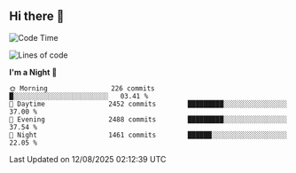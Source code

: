 ## Hi there 👋

<!--
**Wangmerlyn/Wangmerlyn** is a ✨ _special_ ✨ repository because its `README.md` (this file) appears on your GitHub profile.

Here are some ideas to get you started:

- 🔭 I’m currently working on ...
- 🌱 I’m currently learning ...
- 👯 I’m looking to collaborate on ...
- 🤔 I’m looking for help with ...
- 💬 Ask me about ...
- 📫 How to reach me: ...
- 😄 Pronouns: ...
- ⚡ Fun fact: ...
-->
<!--START_SECTION:waka-->
![Code Time](http://img.shields.io/badge/Code%20Time-497%20hrs%2041%20mins-blue)

![Lines of code](https://img.shields.io/badge/From%20Hello%20World%20I%27ve%20Written-41.4%20million%20lines%20of%20code-blue)

**I'm a Night 🦉** 

```text
🌞 Morning                226 commits         █░░░░░░░░░░░░░░░░░░░░░░░░   03.41 % 
🌆 Daytime                2452 commits        █████████░░░░░░░░░░░░░░░░   37.00 % 
🌃 Evening                2488 commits        █████████░░░░░░░░░░░░░░░░   37.54 % 
🌙 Night                  1461 commits        ██████░░░░░░░░░░░░░░░░░░░   22.05 % 
```



 Last Updated on 12/08/2025 02:12:39 UTC
<!--END_SECTION:waka-->
